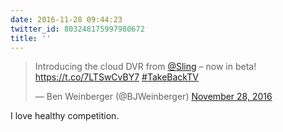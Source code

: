 ```yaml
---
date: 2016-11-28 09:44:23
twitter_id: 803248175997980672
title: ''
---
```


<blockquote class="twitter-tweet"><p lang="en" dir="ltr">Introducing the cloud DVR from <a href="https://twitter.com/Sling?ref_src=twsrc%5Etfw">@Sling</a> – now in beta! <a href="https://t.co/7LTSwCvBY7">https://t.co/7LTSwCvBY7</a> <a href="https://twitter.com/hashtag/TakeBackTV?src=hash&amp;ref_src=twsrc%5Etfw">#TakeBackTV</a></p>&mdash; Ben Weinberger (@BJWeinberger) <a href="https://twitter.com/BJWeinberger/status/803243196167946240?ref_src=twsrc%5Etfw">November 28, 2016</a></blockquote>
<script async src="https://platform.twitter.com/widgets.js" charset="utf-8"></script>

I love healthy competition.
